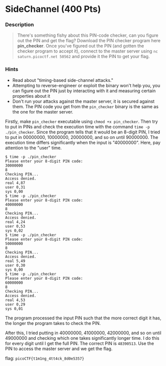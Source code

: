# SideChannel (400 Pts)

### Description
> There's something fishy about this PIN-code checker, can you figure out the PIN and get the flag? Download the PIN checker program here __pin_checker__. Once you've figured out the PIN (and gotten the checker program to accept it), connect to the master server using `nc saturn.picoctf.net 50562` and provide it the PIN to get your flag.

### Hints
- Read about "timing-based side-channel attacks."
- Attempting to reverse-engineer or exploit the binary won't help you, you can figure out the PIN just by interacting with it and measuring certain properties about it
- Don't run your attacks against the master server, it is secured against them. The PIN code you get from the `pin_checker` binary is the same as the one for the master server.

Firstly, make `pin_checker` executable using `chmod +x pin_checker`. Then try to put in PINs and check the execution time with the command `time -p ./pin_checker`. Since the program tells that it would be an 8-digit PIN, I tried to put in 00000000, 10000000, 20000000, and so on until 90000000. The execution time differs significantly when the input is "40000000". Here, pay attention to the "user" time.
```
$ time -p ./pin_checker 
Please enter your 8-digit PIN code:
30000000
8
Checking PIN...
Access denied.
real 4,87
user 0,31
sys 0,00
$ time -p ./pin_checker 
Please enter your 8-digit PIN code:
40000000
8
Checking PIN...
Access denied.
real 4,24
user 0,53
sys 0,02
$ time -p ./pin_checker 
Please enter your 8-digit PIN code:
50000000
8
Checking PIN...
Access denied.
real 5,49
user 0,30
sys 0,00
$ time -p ./pin_checker 
Please enter your 8-digit PIN code:
60000000
8
Checking PIN...
Access denied.
real 4,53
user 0,29
sys 0,01
```
The program processed the input PIN such that the more correct digit it has, the longer the program takes to check the PIN.

After this, I tried putting in 40000000, 41000000, 42000000, and so on until 49000000 and checking which one takes significantly longer time. I do this for every digit until I get the full PIN. The correct PIN is `48390513`. Use the PIN to access the master server and we get the flag.

flag: `picoCTF{t1m1ng_4tt4ck_8d0e5357}`